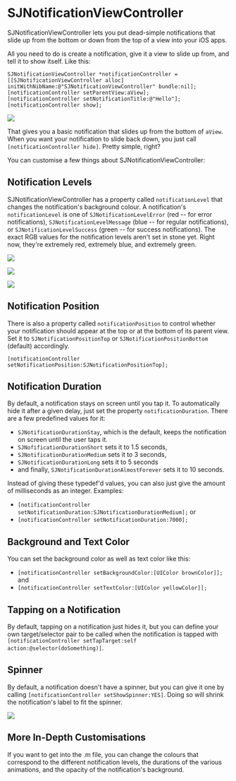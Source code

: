 # SJNotificationViewController #

SJNotificationViewController lets you put dead-simple notifications that slide up from the bottom or down from the top of a view into your iOS apps.

All you need to do is create a notification, give it a view to slide up from, and tell it to show itself. Like this:

	SJNotificationViewController *notificationController = [[SJNotificationViewController alloc] initWithNibName:@"SJNotificationViewController" bundle:nil];
	[notificationController setParentView:aView];
	[notificationController setNotificationTitle:@"Hello"];
	[notificationController show];
	
![](http://www.judoburrito.com/SJNotificationViewController/notification.png)
	
That gives you a basic notification that slides up from the bottom of `aView`. When you want your notification to slide back down, you just call `[notificationController hide]`. Pretty simple, right?

You can customise a few things about SJNotificationViewController:
    
## Notification Levels ##

SJNotificationViewController has a property called `notificationLevel` that changes the notification's background colour. A notification's `notificationLevel` is one of `SJNotificationLevelError` (red -- for error notifications), `SJNotificationLevelMessage` (blue -- for regular notifications), or `SJNotificationLevelSuccess` (green -- for success notifications). The exact RGB values for the notification levels aren't set in stone yet. Right now, they're extremely red, extremely blue, and extremely green.

![](http://www.judoburrito.com/SJNotificationViewController/error.png)

![](http://www.judoburrito.com/SJNotificationViewController/message.png)

![](http://www.judoburrito.com/SJNotificationViewController/success.png)

## Notification Position ##

There is also a property called `notificationPosition` to control whether your notification should appear at the top or at the bottom of its parent view. Set it to `SJNotificationPositionTop` or `SJNotificationPositionBottom` (default) accordingly.

    [notificationController setNotificationPosition:SJNotificationPositionTop];

## Notification Duration ##

By default, a notification stays on screen until you tap it. To automatically hide it after a given delay, just set the property `notificationDuration`. There are a few predefined values for it:

* `SJNotificationDurationStay`, which is the default, keeps the notification on screen until the user taps it.
* `SJNofificationDurationShort` sets it to 1.5 seconds,
* `SJNotificationDurationMedium` sets it to 3 seconds,
* `SJNotificationDurationLong` sets it to 5 seconds
* and finally, `SJNotificationDurationAlmostForever` sets it to 10 seconds.

Instead of giving these typedef'd values, you can also just give the amount of milliseconds as an integer. Examples:

* `[notificationController setNotificationDuration:SJNotificationDurationMedium];` or
* `[notificationController setNotificationDuration:7000];`

## Background and Text Color

You can set the background color as well as text color like this:

* `[notificationController setBackgroundColor:[UIColor brownColor]];` and
* `[notificationController setTextColor:[UIColor yellowColor]];`

## Tapping on a Notification ##

By default, tapping on a notification just hides it, but you can define your own target/selector pair to be called when the notification is tapped with `[notificationController setTapTarget:self action:@selector(doSomething)]`.

## Spinner ##

By default, a notification doesn't have a spinner, but you can give it one by calling `[notificationController setShowSpinner:YES]`. Doing so will shrink the notification's label to fit the spinner.

![](http://www.judoburrito.com/SJNotificationViewController/spinner.png)

## More In-Depth Customisations ##

If you want to get into the .m file, you can change the colours that correspond to the different notification levels, the durations of the various animations, and the opacity of the notification's background.

